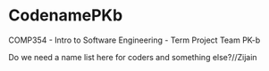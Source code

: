 # CodenamePKb
COMP354 - Intro to Software Engineering - Term Project Team PK-b

Do we need a name list here for coders and something else?//Zijain
